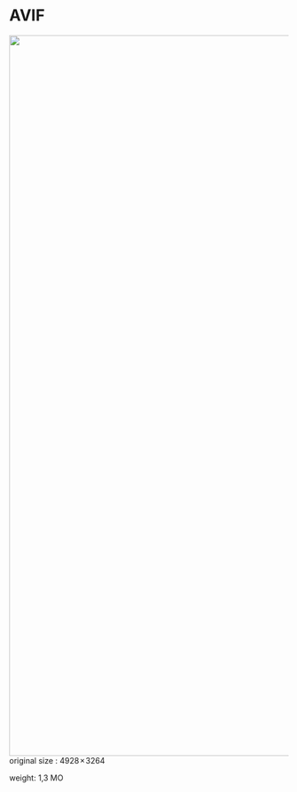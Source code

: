 # AVIF

<img src="./assets/images/03-speed/adorable-pair-cuddling-river-otters-sitting-together-log-bridge.avif" class="03-format" style="width: 1300px; height: auto; float: left; margin-right: 20px;"  />

original size : 4928 × 3264

weight: 1,3 MO
